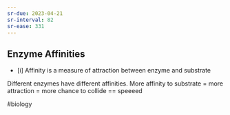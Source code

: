 ```yaml
---
sr-due: 2023-04-21
sr-interval: 82
sr-ease: 331
---
```

## Enzyme Affinities
- [i] Affinity is a measure of attraction between enzyme and substrate

Different enzymes have different affinities. 
More affinity to substrate = more attraction = more chance to collide == speeeed


#biology 